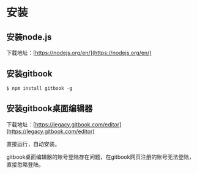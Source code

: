 # 安装

## 安装node.js

下载地址：[https://nodejs.org/en/](https://nodejs.org/en/)

## 安装gitbook

```
$ npm install gitbook -g
```

## 安装gitbook桌面编辑器

下载地址：[https://legacy.gitbook.com/editor](https://legacy.gitbook.com/editor)

直接运行，自动安装。

gitbook桌面编辑器的账号登陆存在问题，在gitbook网页注册的账号无法登陆，直接忽略登陆。

